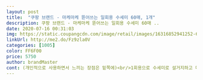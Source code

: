 ```yaml
---
layout: post 
title:  "쿠팡 브랜드 - 마케마케 뜯어쓰는 일회용 수세미 60매, 1개" 
description: 쿠팡 브랜드 - 마케마케 뜯어쓰는 일회용 수세미 60매 ..
date: 2020-07-16 00:31:03 
img: https://static.coupangcdn.com/image/retail/images/16316852941252-6886a92d-7c8e-4414-b74d-0d55c600386f.jpg 
linkUrl: http://me2.do/Fz9zla0V 
categories: [1005] 
color: FF6F00 
price: 5750 
author: brandMaster 
cont: (개인적으로 사용하면서 느끼는 장점은 밑쪽에)<br/>1회용으로 수세미로 설거지하고 마지막에 추가로 말했듯이 까스레인지에 사용 해볼거라 했잖슴... <br/> 실행 에 바로옮김<br/>2개 세트가 8530원으로 더 저렴해서 처음 써보지만 그냥 두 개 세트로 구매함<br/>60매 5,590원(1매 93원) 에 구입하였습니다.<br/><br/>[  저만의 생각이 담긴 주관적 후기이다보니<br/>◎ 10마이크론 이하 극세섬유 롤타입<br/>◎ 가격 5,590원(1매 93원)<br/>◎ 규격 220x200mm (±5mm)<br/>◎ 마케마케 뜯어쓰는 일회용 수세미<br/>◎ 재질 폴리프로필렌<br/><br/>가성비☆☆☆☆☆<br/>가장 상단에 있는 후기나 좋은글만 보고 구매하기보다는<br/>같이 안써도 된다는점ㅋㅋ<br/>거품은 일반 수세미에비해 잘 나는건 아니라서<br/> 
---
```

 